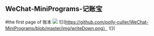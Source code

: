 ## WeChat-MiniPrograms-记账宝
#the first page of 账本
![](https://github.com/polly-culler/WeChat-MiniPrograms/blob/master/img/detail.png)
![](https://github.com/polly-culler/WeChat-MiniPrograms/blob/master/img/writeDown.png）
![](
